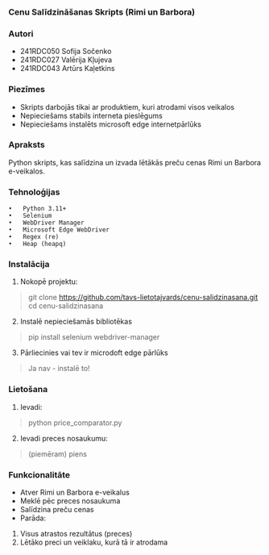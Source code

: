 ### **Cenu Salīdzināšanas Skripts (Rimi un Barbora)**
### **Autori**
- 241RDC050 Sofija Sočenko
- 241RDC027 Valērija Kļujeva
- 241RDC043 Artūrs Kaļetkins
### **Piezīmes**
- Skripts darbojās tikai ar produktiem, kuri atrodami visos veikalos
- Nepieciešams stabils interneta pieslēgums
- Nepieciešams instalēts microsoft edge internetpārlūks
### Apraksts
Python skripts, kas salīdzina un izvada lētākās preču cenas Rimi un Barbora e-veikalos.
### **Tehnoloģijas**
	•	Python 3.11+
	•	Selenium
	•	WebDriver Manager
	•	Microsoft Edge WebDriver
	•	Regex (re)
	•	Heap (heapq)
### **Instalācija**
1. Nokopē projektu:
> git clone https://github.com/tavs-lietotajvards/cenu-salidzinasana.git
cd cenu-salidzinasana
2. Instalē nepieciešamās bibliotēkas
>pip install selenium webdriver-manager
3. Pārliecinies vai tev ir microdoft edge pārlūks
> Ja nav - instalē to!
### **Lietošana**
1. Ievadi:
> python price_comparator.py
2. Ievadi preces nosaukumu:
> (piemēram) piens
### **Funkcionalitāte**
- Atver Rimi un Barbora e-veikalus
- Meklē pēc preces nosaukuma
- Salīdzina preču cenas
- Parāda:
1. Visus atrastos rezultātus (preces)
2. Lētāko preci un veiklaku, kurā tā ir atrodama

